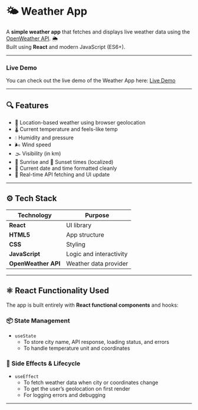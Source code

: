 # 🌤️ Weather App

A **simple weather app** that fetches and displays live weather data using the [OpenWeather API](https://openweathermap.org/). 🌦️  
Built using **React** and modern JavaScript (ES6+).

---

### Live Demo

You can check out the live demo of the Weather App here: [Live Demo](https://yourusername.github.io/weather-app-v1/)

---

## 🔍 Features

- 📍 Location-based weather using browser geolocation
- 🌡️ Current temperature and feels-like temp
- 💧 Humidity and pressure
- 🌬️ Wind speed
- 🌫️ Visibility (in km)
- 🌅 Sunrise and 🌇 Sunset times (localized)
- 📆 Current date and time formatted cleanly
- 🔄 Real-time API fetching and UI update

---

## ⚙️ Tech Stack

| Technology     | Purpose                        |
|----------------|--------------------------------|
| **React**      | UI library                     |
| **HTML5**      | App structure                  |
| **CSS**        | Styling                        |
| **JavaScript** | Logic and interactivity        |
| **OpenWeather API** | Weather data provider     |

---

## ⚛️ React Functionality Used

The app is built entirely with **React functional components** and hooks:

### 📦 State Management

- `useState`  
  - To store city name, API response, loading status, and errors
  - To handle temperature unit and coordinates

### 📡 Side Effects & Lifecycle

- `useEffect`  
  - To fetch weather data when city or coordinates change
  - To get the user’s geolocation on first render
  - For logging errors and debugging

---





